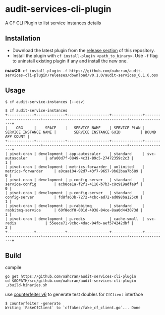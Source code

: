 # audit-services-cli-plugin

A CF CLI Plugin to list service instances details

## Installation

* Download the latest plugin from the [release section](https://github.com/oahcran/audit-services-cli-plugin/releases) of this repository. 
* Install the plugin with `cf install-plugin <path_to_binary>`. Use `-f` flag to uninstall existing plugin if any and install the new one.

**macOS**: `cf install-plugin -f https://github.com/oahcran/audit-services-cli-plugin/releases/download/v0.1.0/audit-services_0.1.0.osx`

## Usage

`$ cf audit-service-instances [--csv]`

```
$ cf audit-service-instances
+------------+-------------+-------------------+--------------+-----------------------+--------------------------------------+-----------------+
|    ORG     |    SPACE    |   SERVICE NAME    | SERVICE PLAN | SERVICE INSTANCE NAME |        SERVICE INSTANCE GUID         | BOUND APP COUNT |
+------------+-------------+-------------------+--------------+-----------------------+--------------------------------------+-----------------+
| pivot-cran | development | app-autoscaler    | standard     | svc-autoscaler        | afa00d7f-0849-4c31-89c5-27472359c2c3 |               1 |
| pivot-cran | development | metrics-forwarder | unlimited    | metrics-forwarder     | a9caa104-92d7-43f7-9657-9b62baa7b589 |               0 |
| pivot-cran | development | p-config-server   | standard     | service-config        | acb8ce1a-f2f1-4116-b7b3-c8c919adfe9f |               0 |
| pivot-cran | development | p-config-server   | standard     | config-server         | fd8fa63b-7272-4cbc-ad72-ad098ba125c0 |               1 |
| pivot-cran | development | p-rabbitmq        | standard     | rabbitmq-service      | 60f8edf8-001d-4938-84ce-8aa0d443073d |               1 |
| pivot-cran | development | p.redis           | cache-small  | svc-redis             | 55eece71-9cbc-4dac-94fb-aef574242dbf |               2 |
+------------+-------------+-------------------+--------------+-----------------------+--------------------------------------+-----------------+

```

## Build

compile

```
go get https://github.com/oahcran/audit-services-cli-plugin
cd $GOPATH/src/github.com/oahcran/audit-services-cli-plugin
./build-binaries.sh
```

use [counterfeiter v6](https://github.com/maxbrunsfeld/counterfeiter) to generate test doubles for `CfClient` interface

```
$ counterfeiter -generate
Writing `FakeCfClient` to `cffakes/fake_cf_client.go`... Done
```